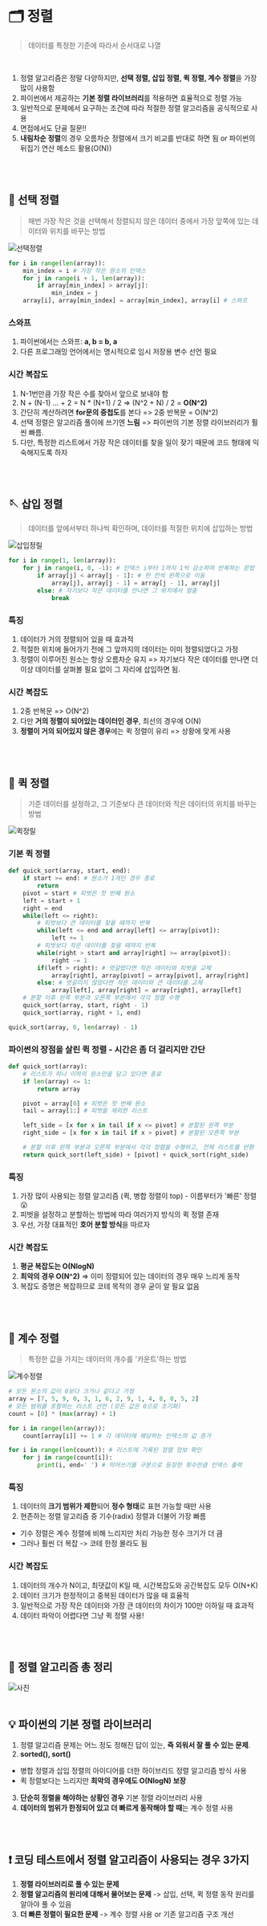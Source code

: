 # 🗂️ 정렬

> 데이터를 특정한 기준에 따라서 순서대로 나열

<br/>

1. 정렬 알고리즘은 정말 다양하지만, **선택 정렬, 삽입 정렬, 퀵 정렬, 계수 정렬**을 가장 많이 사용함
2. 파이썬에서 제공하는 **기본 정렬 라이브러리**를 적용하면 효율적으로 정렬 가능
3. 일반적으로 문제에서 요구하는 조건에 따라 적절한 정렬 알고리즘을 공식적으로 사용
4. 면접에서도 단골 질문!!
5. **내림차순 정렬**의 경우 오름차순 정렬에서 크기 비교를 반대로 하면 됨 or 파이썬의 뒤집기 연산 메소드 활용(O(N))

<br/><br/>

## 🤌 선택 정렬

> 매번 가장 작은 것을 선택해서 정렬되지 않은 데이터 중에서 가장 앞쪽에 있는 데이터와 위치를 바꾸는 방법

![선택정렬](https://camo.githubusercontent.com/9a1327c205d23df05eafa8b846a905cfe6d4fd531b7568ab3fa8e33f86820fc9/68747470733a2f2f6c656d696469612e6769746875622e696f2f6173736574732f696d616765732f53656c656374696f6e2d536f72742d416e696d6174696f6e2e676966)

```Python
for i in range(len(array)):
    min_index = i # 가장 작은 원소의 인덱스
    for j in range(i + 1, len(array)):
        if array[min_index] > array[j]:
            min_index = j
    array[i], array[min_index] = array[min_index], array[i] # 스와프
```

### 스와프

1. 파이썬에서는 스와프: **a, b = b, a**
2. 다른 프로그래밍 언어에서는 명시적으로 임시 저장용 변수 선언 필요

### 시간 복잡도

1. N-1번만큼 가장 작은 수를 찾아서 앞으로 보내야 함
2. N + (N-1) ... + 2 = N \* (N+1) / 2 => (N^2 + N) / 2 = **O(N^2)**
3. 간단히 계산하려면 **for문의 중첩도**를 본다 => 2중 반복문 = O(N^2)
4. 선택 정렬은 알고리즘 풀이에 쓰기엔 **느림** => 파이썬의 기본 정렬 라이브러리가 훨씬 빠름.
5. 다만, 특정한 리스트에서 가장 작은 데이터를 찾을 일이 잦기 때문에 코드 형태에 익숙해지도록 하자

<br/><br/>

## 🪡 삽입 정렬

> 데이터를 앞에서부터 하나씩 확인하며, 데이터를 적절한 위치에 삽입하는 방법

![삽입정릴](https://camo.githubusercontent.com/7a042800a27368d631cfe1552dfb4f7e06bfbb0da4fbf83ad84ae9ef841c85b4/68747470733a2f2f626c6f672e6b616b616f63646e2e6e65742f646e2f767168456d2f62747144566573496b6d6f2f544f4a5a4c776d356d6c766a6a304a4d4464614e4b302f696d672e676966)

```Python
for i in range(1, len(array)):
    for j in range(i, 0, -1): # 인덱스 i부터 1까지 1씩 감소하며 반복하는 문법
        if array[j] < array[j - 1]: # 한 칸씩 왼쪽으로 이동
            array[j], array[j - 1] = array[j - 1], array[j]
        else: # 자기보다 작은 데이터를 만나면 그 위치에서 멈춤
            break
```

### 특징

1. 데이터가 거의 정렬되어 있을 때 효과적
2. 적절한 위치에 들어가기 전에 그 앞까지의 데이터는 이미 정렬되었다고 가정
3. 정렬이 이루어진 원소는 항상 오름차순 유지 => 자기보다 작은 데이터를 만나면 더 이상 데이터를 살펴볼 필요 없이 그 자리에 삽입하면 됨.

### 시간 복잡도

1. 2중 반복문 => O(N^2)
2. 다만 **거의 정렬이 되어있는 데이터인 경우**, 최선의 경우에 O(N)
3. **정렬이 거의 되어있지 않은 경우**에는 퀵 정렬이 유리 => 상황에 맞게 사용

<br/><br/>

## 🎢 퀵 정렬

> 기준 데이터를 설정하고, 그 기준보다 큰 데이터와 작은 데이터의 위치를 바꾸는 방법

![퀵정릴](https://camo.githubusercontent.com/997174546b408a5f5ab77cd4603579ae4b8f4e8b7d7c3b47b20d1a81afb7ab9d/68747470733a2f2f76656c6f672e76656c63646e2e636f6d2f696d616765732532466b6a69393930363037253246706f737425324632383934383239372d386564332d343036612d383066652d343738343535376431323835253246717569636b5f736f72742e676966)

### 기본 퀵 정렬

```Python
def quick_sort(array, start, end):
    if start >= end: # 원소가 1개인 경우 종료
        return
    pivot = start # 피벗은 첫 번째 원소
    left = start + 1
    right = end
    while(left <= right):
        # 피벗보다 큰 데이터를 찾을 때까지 반복
        while(left <= end and array[left] <= array[pivot]):
            left += 1
        # 피벗보다 작은 데이터를 찾을 때까지 반복
        while(right > start and array[right] >= array[pivot]):
            right -= 1
        if(left > right): # 엇갈렸다면 작은 데이터와 피벗을 교체
            array[right], array[pivot] = array[pivot], array[right]
        else: # 엇갈리지 않았다면 작은 데이터와 큰 데이터를 교체
            array[left], array[right] = array[right], array[left]
    # 분할 이후 왼쪽 부분과 오른쪽 부분에서 각각 정렬 수행
    quick_sort(array, start, right - 1)
    quick_sort(array, right + 1, end)

quick_sort(array, 0, len(array) - 1)
```

### 파이썬의 장점을 살린 퀵 정렬 - 시간은 좀 더 걸리지만 간단

```python
def quick_sort(array):
    # 리스트가 하나 이하의 원소만을 담고 있다면 종료
    if len(array) <= 1:
        return array

    pivot = array[0] # 피벗은 첫 번째 원소
    tail = array[1:] # 피벗을 제외한 리스트

    left_side = [x for x in tail if x <= pivot] # 분할된 왼쪽 부분
    right_side = [x for x in tail if x > pivot] # 분할된 오른쪽 부분

    # 분할 이후 왼쪽 부분과 오른쪽 부분에서 각각 정렬을 수행하고, 전체 리스트를 반환
    return quick_sort(left_side) + [pivot] + quick_sort(right_side)
```

### 특징

1. 가장 많이 사용되는 정렬 알고리즘 (퀵, 병합 정렬이 top) - 이름부터가 '빠른' 정렬😮
2. 피벗을 설정하고 분할하는 방법에 따라 여러가지 방식의 퀵 정렬 존재
3. 우선, 가장 대표적인 **호어 분할 방식**을 따르자

### 시간 복잡도

1. **평균 복잡도는 O(NlogN)**
2. **최악의 경우 O(N^2)** => 이미 정렬되어 있는 데이터의 경우 매우 느리게 동작
3. 복잡도 증명은 복잡하므로 코테 목적의 경우 굳이 알 필요 없음

<br/><br/>

## 🧮 계수 정렬

> 특정한 값을 가지는 데이터의 개수를 '카운트'하는 방법

![계수정렬](https://blog.kakaocdn.net/dn/vurcx/btqFPrXv8rg/kFWVlJLIPZNzvVaFRZ7G51/img.gif)

```Python
# 모든 원소의 값이 0보다 크거나 같다고 가정
array = [7, 5, 9, 0, 3, 1, 6, 2, 9, 1, 4, 8, 0, 5, 2]
# 모든 범위를 포함하는 리스트 선언 (모든 값은 0으로 초기화)
count = [0] * (max(array) + 1)

for i in range(len(array)):
    count[array[i]] += 1 # 각 데이터에 해당하는 인덱스의 값 증가

for i in range(len(count)): # 리스트에 기록된 정렬 정보 확인
    for j in range(count[i]):
        print(i, end=' ') # 띄어쓰기를 구분으로 등장한 횟수만큼 인덱스 출력
```

### 특징

1. 데이터의 **크기 범위가 제한**되어 **정수 형태**로 표현 가능할 때만 사용
2. 현존하는 정렬 알고리즘 중 기수(radix) 정렬과 더불어 가장 빠름

- 기수 정렬은 계수 정렬에 비해 느리지만 처리 가능한 정수 크기가 더 큼
- 그러나 훨씬 더 복잡 -> 코테 한정 몰라도 됨

### 시간 복잡도

1. 데이터의 개수가 N이고, 최댓값이 K일 때, 시간복잡도와 공간복잡도 모두 O(N+K)
2. 데이터 크기가 한정적이고 중복된 데이터가 많을 때 효율적
3. 일반적으로 가장 작은 데이터와 가장 큰 데이터의 차이가 100만 이하일 때 효과적
4. 데이터 파악이 어렵다면 그냥 퀵 정렬 사용!

<br/><br/>

## 📝 정렬 알고리즘 총 정리

![사진](https://raw.githubusercontent.com/junghyun100/junghyun100.github.io/master/images/%EC%8B%9C%EA%B0%84%EB%B3%B5%EC%9E%A1%EB%8F%84/%EC%8B%9C%EA%B0%84%EB%B3%B5%EC%9E%A1%EB%8F%84.PNG)
<br/><br/>

## 💡 파이썬의 기본 정렬 라이브러리

1. 정렬 알고리즘 문제는 어느 정도 정해진 답이 있는, **즉 외워서 잘 풀 수 있는 문제**.
2. **sorted(), sort()**

- 병합 정렬과 삽입 정렬의 아이디어를 더한 하이브리드 정렬 알고리즘 방식 사용
- 퀵 정렬보다는 느리지만 **최악의 경우에도 O(NlogN) 보장**

3. **단순히 정렬을 해야하는 상황인 경우** 기본 정렬 라이브러리 사용
4. **데이터의 범위가 한정되어 있고 더 빠르게 동작해야 할 때**는 계수 정렬 사용

<br/><br/>

## ❗️ 코딩 테스트에서 정렬 알고리즘이 사용되는 경우 3가지

1. **정렬 라이브러리로 풀 수 있는 문제**
2. **정렬 알고리즘의 원리에 대해서 물어보는 문제** -> 삽입, 선택, 퀵 정렬 동작 원리를 알아야 풀 수 있음
3. **더 빠른 정렬이 필요한 문제** -> 계수 정렬 사용 or 기존 알고리즘 구조 개선

<br/><br/><br/><br/>

# ⭐️ 정렬 알고리즘 추가

## 버블정렬

```
- 인접한 두 원소를 비교하여 큰 값이 오른쪽으로 이동하도록 하는 정렬 알고리즘
- 시간 복잡도는 최악의 경우 O(n^2)
```

![버블](https://blog.kakaocdn.net/dn/bUriug/btq090GyQBk/YU1pmyrtM6gypU0kvrQ3dk/img.gif)

```python
def bubbleSort(arr):
    n = len(arr) # 배열의 크기를 측정

    # 배열의 크기만큼 반복
    for i in range(n):

        # 배열의 총 크기에서 i의 값과 1을 뺀 만큼 반복
        for j in range(0, n - i - 1):

            # 만약 현재 인덱스의 값이 다음 인덱스의 값보다 클경우 실행
            if arr[j] > arr[j + 1]:
                arr[j], arr[j + 1] = arr[j + 1], arr[j] # 서로 위치를 변환
```

## 병합정렬

```
- 분할 정복(divide and conquer) 방법을 사용하여 리스트를 정렬하는 알고리즘
- 시간 복잡도는 항상 O(nlogn)
```

![병합정렬](https://blog.kakaocdn.net/dn/do8Hzv/btqFPrQKdH9/l3H2t7nDmJImB5pB3B9fL0/img.gif)

```python
def merge_sort(arr):
    if len(arr) < 2:
        return arr

    mid = len(arr) // 2
    low_arr = merge_sort(arr[:mid])
    high_arr = merge_sort(arr[mid:])

    merged_arr = []
    l = h = 0
    while l < len(low_arr) and h < len(high_arr):
        if low_arr[l] < high_arr[h]:
            merged_arr.append(low_arr[l])
            l += 1
        else:
            merged_arr.append(high_arr[h])
            h += 1
    merged_arr += low_arr[l:]
    merged_arr += high_arr[h:]
    return merged_arr
```

## 힙정렬

```
- 힙(heap) 자료구조를 사용하여 리스트를 정렬하는 알고리즘
- 주어진 리스트를 최대 힙(max heap)으로 구성
- 그 다음으로 한 번에 하나씩 요소를 힙에서 꺼내서 배열의 뒤부터 저장
- 시간 복잡도는 항상 O(nlogn)
```

![힙정렬](https://mblogthumb-phinf.pstatic.net/MjAyMDA2MjhfMjEw/MDAxNTkzMzA2MDg4Nzc1.Wk6dwd3t967xoOv84aZyiMPqplEwef8MKCxSpQXu-70g.aab0ABPQt34a9cctRq48hQ-eAw9Jez9wHpfA9lBxm0Mg.GIF.adamdoha/max_heap_deletion_animation.gif?type=w800)

```python
def heap_sort(unsorted):
    # 리스트에 전체 길이를 받음
    n = len(unsorted)

    # // 연산자 : 몫 구하기
    # 이진트리를 구하기 때문에 전체 크기의 반만 반복
    # for문을 거꾸로 돌아감
    # 이진트리의 가장 아래서부터 heapify를 실행하여 힙 구조를 만듬

    for i in range(n // 2 - 1, -1, -1):
        heapify(unsorted, i, n)

    # 마지막 노드부터 루트노드를 기준으로 값을 스위치하면서 정렬
    for i in range(n - 1, 0, -1):
        unsorted[0], unsorted[i] = unsorted[i], unsorted[0]
        # 원래라면 힙은 1번인덱스부터 시작해야하지만 0번인덱스에 더미데이터를 넣는 것을 막기위해
        # 0을 루트로 사용한다. (아래 사진 참고)
        heapify(unsorted, 0, i)
    return unsorted
```

```python
def heapify(unsorted, index, heap_size):

    largest = index

    left_index = 2 * index
    right_index = 2 * index +1

    # 자식노드가 범위안에 드는지 확인, 자식노드가 부모노드보다 큰지 확인
    # 자식노드가 부모노드보다 크다면 인덱스 스위치

    if left_index < heap_size and unsorted[left_index] > unsorted[largest]:
        largest = left_index

    if right_index < heap_size and unsorted[right_index] > unsorted[largest]:
        largest = right_index

    # 부모노드의 인덱스값이 바뀌었다면 자식노드의 값과 스위치

    if largest != index:
        unsorted[largest], unsorted[index] = unsorted[index], unsorted[largest]
        # 재귀 함수
        heapify(unsorted, largest, heap_size)
```

## 기수정렬

```
- 비교 정렬 알고리즘이 아닌, 자리수를 기준으로 정렬하는 알고리즘
- 각 자리수를 순서대로 비교하여 정렬하는 것이 아니라, 각 자리수에 대한 빈도수를 계산하여 정렬
- 시간 복잡도는 O(dn) (d는 데이터의 자리수, n은 데이터의 개수)
- 매우 빠른 속도로 정렬하지만, 메모리를 많이 사용
```

![기수정렬](https://blog.kakaocdn.net/dn/DWH0S/btqFOYnIbCu/Q7HOAOzzvlD4xW279LqTLK/img.gif)

```python
from collections import deque

def radix_sort(nums):
    buckets = [deque() for _ in range(10)]

    max_val = max(nums)
    Q = deque(nums)
    cur_ten = 1

    while max_val >= cur_ten:
        while Q:
            num = Q.popleft()
            buckets[(num // cur_ten) % 10].append(num)

        for bucket in buckets:
            while bucket:
                Q.append(bucket.popleft())

        cur_ten *= 10

    return list(Q)
```
